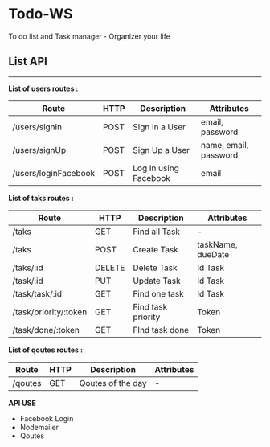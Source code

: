 # Todo-WS
To do list and Task manager - Organizer your life

## List API
----

**List of users routes :**

Route | HTTP | Description | Attributes
------|------|-------------|-----------
/users/signIn | POST | Sign In a User | email, password
/users/signUp | POST | Sign Up a User | name, email, password
/users/loginFacebook | POST | Log In using Facebook | email


**List of taks routes :**

Route | HTTP | Description | Attributes
------|------|-------------|-----------
/taks | GET | Find all Task | -
/taks | POST | Create Task | taskName, dueDate
/taks/:id | DELETE | Delete Task | Id Task
/task/:id | PUT | Update Task | Id Task
/task/task/:id | GET | Find one task | Id Task
/task/priority/:token | GET | Find task priority | Token
/task/done/:token | GET | FInd task done | Token

**List of qoutes routes :**

Route | HTTP | Description | Attributes
------|------|-------------|-----------
/qoutes | GET | Qoutes of the day | -


**API USE**
- Facebook Login
- Nodemailer 
- Qoutes 
